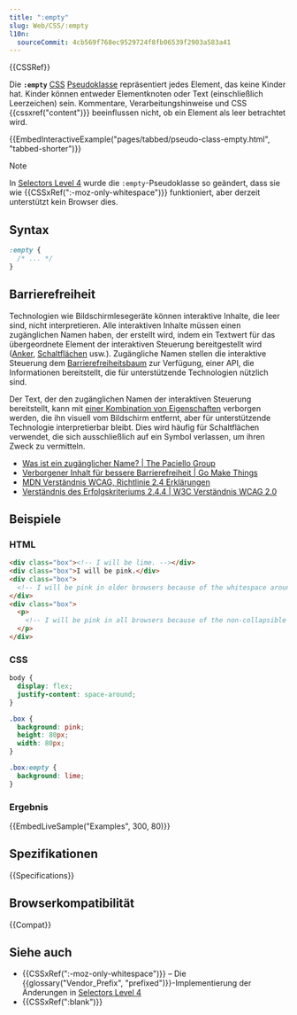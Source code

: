 ```yaml
---
title: ":empty"
slug: Web/CSS/:empty
l10n:
  sourceCommit: 4cb569f768ec9529724f8fb06539f2903a583a41
---
```


{{CSSRef}}

Die **`:empty`** [CSS](/de/docs/Web/CSS) [Pseudoklasse](/de/docs/Web/CSS/Pseudo-classes) repräsentiert jedes Element, das keine Kinder hat. Kinder können entweder Elementknoten oder Text (einschließlich Leerzeichen) sein. Kommentare, Verarbeitungshinweise und CSS {{cssxref("content")}} beeinflussen nicht, ob ein Element als leer betrachtet wird.

{{EmbedInteractiveExample("pages/tabbed/pseudo-class-empty.html", "tabbed-shorter")}}

> [!NOTE]
> In [Selectors Level 4](https://drafts.csswg.org/selectors-4/#the-empty-pseudo) wurde die `:empty`-Pseudoklasse so geändert, dass sie wie {{CSSxRef(":-moz-only-whitespace")}} funktioniert, aber derzeit unterstützt kein Browser dies.

## Syntax

```css
:empty {
  /* ... */
}
```

## Barrierefreiheit

Technologien wie Bildschirmlesegeräte können interaktive Inhalte, die leer sind, nicht interpretieren. Alle interaktiven Inhalte müssen einen zugänglichen Namen haben, der erstellt wird, indem ein Textwert für das übergeordnete Element der interaktiven Steuerung bereitgestellt wird ([Anker](/de/docs/Web/HTML/Element/a), [Schaltflächen](/de/docs/Web/HTML/Element/button) usw.). Zugängliche Namen stellen die interaktive Steuerung dem [Barrierefreiheitsbaum](/de/docs/Learn/Accessibility/What_is_accessibility#accessibility_apis) zur Verfügung, einer API, die Informationen bereitstellt, die für unterstützende Technologien nützlich sind.

Der Text, der den zugänglichen Namen der interaktiven Steuerung bereitstellt, kann mit [einer Kombination von Eigenschaften](https://gomakethings.com/hidden-content-for-better-a11y/#hiding-the-link) verborgen werden, die ihn visuell vom Bildschirm entfernt, aber für unterstützende Technologie interpretierbar bleibt. Dies wird häufig für Schaltflächen verwendet, die sich ausschließlich auf ein Symbol verlassen, um ihren Zweck zu vermitteln.

- [Was ist ein zugänglicher Name? | The Paciello Group](https://www.tpgi.com/what-is-an-accessible-name/)
- [Verborgener Inhalt für bessere Barrierefreiheit | Go Make Things](https://gomakethings.com/hidden-content-for-better-a11y/)
- [MDN Verständnis WCAG, Richtlinie 2.4 Erklärungen](/de/docs/Web/Accessibility/Understanding_WCAG/Operable#guideline_2.4_%e2%80%94_navigable_provide_ways_to_help_users_navigate_find_content_and_determine_where_they_are)
- [Verständnis des Erfolgskriteriums 2.4.4 | W3C Verständnis WCAG 2.0](https://www.w3.org/TR/UNDERSTANDING-WCAG20/navigation-mechanisms-refs.html)

## Beispiele

### HTML

```html
<div class="box"><!-- I will be lime. --></div>
<div class="box">I will be pink.</div>
<div class="box">
  <!-- I will be pink in older browsers because of the whitespace around this comment. -->
</div>
<div class="box">
  <p>
    <!-- I will be pink in all browsers because of the non-collapsible whitespace and elements around this comment. -->
  </p>
</div>
```

### CSS

```css hidden
body {
  display: flex;
  justify-content: space-around;
}
```

```css
.box {
  background: pink;
  height: 80px;
  width: 80px;
}

.box:empty {
  background: lime;
}
```

### Ergebnis

{{EmbedLiveSample("Examples", 300, 80)}}

## Spezifikationen

{{Specifications}}

## Browserkompatibilität

{{Compat}}

## Siehe auch

- {{CSSxRef(":-moz-only-whitespace")}} – Die {{glossary("Vendor_Prefix", "prefixed")}}-Implementierung der Änderungen in [Selectors Level 4](https://drafts.csswg.org/selectors-4/#the-empty-pseudo)
- {{CSSxRef(":blank")}}
